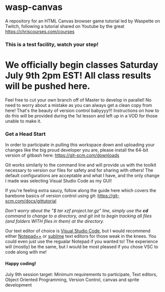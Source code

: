 # wasp-canvas
A repository for an HTML Canvas browser game tutorial led by Waspette on Twitch, following a tutorial shared on Youtube by the great https://chriscourses.com/courses

<h3>This is a test facility, watch your step!</h3>


<h1>
We officially begin classes Saturday July 9th 2pm EST!
All class results will be pushed here. </h1>

Feel free to cut your own branch off of Master to develop in parallel! No need to worry about a mistake as you can always get a clean copy from here! That's the beauty of version control babyyyy!!! Instructions on how to do this will be provided during the 1st lesson and left up in a VOD for those unable to make it.

<h3>Get a Head Start</h3>

In order to participate in pulling this workspace down and uploading your changes like the big proud developer you are, please install the 64-bit version of gitbash here: https://git-scm.com/downloads


 Git works similarly to the command line and will provide us with the toolkit necessary to version our files for safety and for sharing with others! The default configurations are acceptable and what I have, and the only change I made was selecting Visual Studio Code as my GUI!

If you're feeling extra saucy, follow along the guide here which covers the barebone basics of version control using git: https://git-scm.com/docs/gittutorial

<i>Don't worry about the "$ tar xzf project.tar.gz" line, simply use the <b>cd</b> command to change to a directory, and git init to begin tracking all files (and folders WITH files in them) at the directory. </i>

Our text editor of choice is <a href="https://code.visualstudio.com/download">Visual Studio Code</a>, but I would recommend either [Notepad++](https://notepad-plus-plus.org/downloads/v8.4.2/) or [sublime](https://www.sublimetext.com/3) text editors for those weak in the knees. You could even just use the regualar Notepad if you wanted to! The experience will (mostly) be the same, but I would be most pleased if you chose VSC to code along with me!

<h4>Happy coding!</h4>

July 9th session target: Minimum requirements to participate, Text editors, Object Oriented Programming, Version Control, canvas and sprite development
